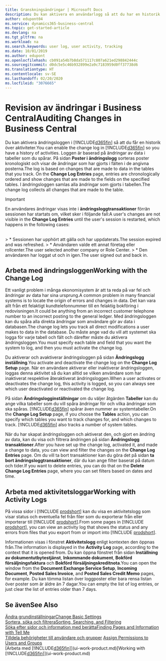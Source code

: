 ```yaml
---
title: Granskningsändringar | Microsoft Docs
description: Du kan aktivera en användarlogg så att du har en historik över alla ändringar som gjorts i spårade tabeller. Du kan även spåra aktiviteter med vissa typer av aktivitetsloggar.
author: edupont04
ms.service: dynamics365-business-central
ms.topic: get-started-article
ms.devlang: na
ms.tgt_pltfrm: na
ms.workload: na
ms.search.keywords: user log, user activity, tracking
ms.date: 10/01/2019
ms.author: edupont
ms.openlocfilehash: cb091a54b7b8da571117c807a621ed298842444c
ms.sourcegitcommit: d0dc5e5c46b932899e2a9c7183959d0ff37738d6
ms.translationtype: HT
ms.contentlocale: sv-SE
ms.lasthandoff: 02/20/2020
ms.locfileid: "3076665"
---
```

# <a name="auditing-changes-in-business-central"></a><span data-ttu-id="bc2d7-104">Revision av ändringar i Business Central</span><span class="sxs-lookup"><span data-stu-id="bc2d7-104">Auditing Changes in Business Central</span></span>

<span data-ttu-id="bc2d7-105">Du kan aktivera ändringsloggen i [!INCLUDE[d365fin](includes/d365fin_md.md)] så att du får en historik över aktiviteter.</span><span class="sxs-lookup"><span data-stu-id="bc2d7-105">You can enable the change log in [!INCLUDE[d365fin](includes/d365fin_md.md)] so you have a history of activities.</span></span> <span data-ttu-id="bc2d7-106">Loggen är baserad på ändringar av data i tabeller som du spårar. På sidan **Poster i ändringslogg** sorteras poster kronologiskt och visar de ändringar som har gjorts i fälten i de angivna posterna.</span><span class="sxs-lookup"><span data-stu-id="bc2d7-106">The log is based on changes that are made to data in the tables that you track. On the **Change Log Entries** page, entries are chronologically ordered and show changes that are made to the fields on the specified tables.</span></span> <span data-ttu-id="bc2d7-107">I ändringsloggen samlas alla ändringar som gjorts i tabellen.</span><span class="sxs-lookup"><span data-stu-id="bc2d7-107">The change log collects all changes that are made to the table.</span></span>

> [!Important]
> <span data-ttu-id="bc2d7-108">En användares ändringar visas inte i **ändringsloggtransaktioner** förrän sessionen har startats om, vilket sker i följande fall:</span><span class="sxs-lookup"><span data-stu-id="bc2d7-108">A user's changes are not visible in the **Change Log Entries** until the user's session is restarted, which happens in the following cases:</span></span>
<br />
> * <span data-ttu-id="bc2d7-109">Sessionen har upphört att gälla och har uppdaterats.</span><span class="sxs-lookup"><span data-stu-id="bc2d7-109">The session expired and was refreshed.</span></span>
> * <span data-ttu-id="bc2d7-110">Användaren valde ett annat företag eller rollcenter.</span><span class="sxs-lookup"><span data-stu-id="bc2d7-110">The user selected another company or Role Center.</span></span>
> * <span data-ttu-id="bc2d7-111">Den användaren har loggat ut och in igen.</span><span class="sxs-lookup"><span data-stu-id="bc2d7-111">The user signed out and back in.</span></span>

## <a name="working-with-the-change-log"></a><span data-ttu-id="bc2d7-112">Arbeta med ändringsloggen</span><span class="sxs-lookup"><span data-stu-id="bc2d7-112">Working with the Change Log</span></span>

<span data-ttu-id="bc2d7-113">Ett vanligt problem i många ekonomisystem är att ta reda på var fel och ändringar av data har sina ursprung.</span><span class="sxs-lookup"><span data-stu-id="bc2d7-113">A common problem in many financial systems is to locate the origin of errors and changes in data.</span></span> <span data-ttu-id="bc2d7-114">Det kan vara allt från ett felaktigt kundtelefonnummer till en felaktig bokföring i redovisningen.</span><span class="sxs-lookup"><span data-stu-id="bc2d7-114">It could be anything from an incorrect customer telephone number to an incorrect posting to the general ledger.</span></span> <span data-ttu-id="bc2d7-115">Med ändringsloggen kan du spåra alla direkta ändringar som användare gör av data i databasen.</span><span class="sxs-lookup"><span data-stu-id="bc2d7-115">The change log lets you track all direct modifications a user makes to data in the database.</span></span> <span data-ttu-id="bc2d7-116">Du måste ange vad du vill att systemet ska logga för varje tabell och fält och därefter måste du aktivera ändringsloggen.</span><span class="sxs-lookup"><span data-stu-id="bc2d7-116">You must specify each table and field that you want the system to log, and then you must activate the change log.</span></span>  

<span data-ttu-id="bc2d7-117">Du aktiverar och avaktiverar ändringsloggen på sidan **Ändringslogg inställning**.</span><span class="sxs-lookup"><span data-stu-id="bc2d7-117">You activate and deactivate the change log on the **Change Log Setup** page.</span></span> <span data-ttu-id="bc2d7-118">När en användare aktiverar eller inaktiverar ändringsloggen, loggas denna aktivitet så du kan alltid se vilken användare som har inaktiverat respektive återaktiverat ändringsloggen.</span><span class="sxs-lookup"><span data-stu-id="bc2d7-118">When a user activates or deactivates the change log, this activity is logged, so you can always see which user deactivated or reactivated the change log.</span></span>

<span data-ttu-id="bc2d7-119">På sidan **Ändringslogginställningar** om du väljer åtgärden **Tabeller** kan du ange vilka tabeller som du vill spåra ändringar för och vilka ändringar som ska spåras. [!INCLUDE[d365fin](includes/d365fin_md.md)] spårar även nummer av systemtabeller.</span><span class="sxs-lookup"><span data-stu-id="bc2d7-119">On the **Change Log Setup** page, if you choose the **Tables** action, you can specify which tables you want to track changes for, and which changes to track. [!INCLUDE[d365fin](includes/d365fin_md.md)] also tracks a number of system tables.</span></span>

<span data-ttu-id="bc2d7-120">När du har skapat ändringsloggen och aktiverat den, och gjort en ändring av data, kan du visa och filtrera ändringen på sidan **Ändringslogg transaktioner**.</span><span class="sxs-lookup"><span data-stu-id="bc2d7-120">After you have set up the change log, activated it, and made a change to data, you can view and filter the changes on the **Change Log Entries** page.</span></span> <span data-ttu-id="bc2d7-121">Om du vill ta bort transaktioner kan du göra det på sidan **ta bort ändringsloggtransaktioner**, där du kan ange filter baserat på datum och tider.</span><span class="sxs-lookup"><span data-stu-id="bc2d7-121">If you want to delete entries, you can do that on the **Delete Change Log Entries** page, where you can set filters based on dates and time.</span></span>  

## <a name="working-with-activity-logs"></a><span data-ttu-id="bc2d7-122">Arbeta med aktivitetsloggar</span><span class="sxs-lookup"><span data-stu-id="bc2d7-122">Working with Activity Logs</span></span>

<span data-ttu-id="bc2d7-123">På vissa sidor i [!INCLUDE [prodshort](includes/prodshort.md)] kan du visa en aktivitetslogg som visar status och eventuella fel från filer som du exporterar från eller importerar till [!INCLUDE [prodshort](includes/prodshort.md)].</span><span class="sxs-lookup"><span data-stu-id="bc2d7-123">From some pages in [!INCLUDE [prodshort](includes/prodshort.md)], you can view an activity log that shows the status and any errors from files that you export from or import into [!INCLUDE [prodshort](includes/prodshort.md)].</span></span>  

<span data-ttu-id="bc2d7-124">Informationen visas i fönstret **Aktivitetslogg** enligt kontexten den öppnas från.</span><span class="sxs-lookup"><span data-stu-id="bc2d7-124">The information is displayed in the **Activity Log** page, according to the context that it is opened from.</span></span> <span data-ttu-id="bc2d7-125">Du kan öppna fönstret från sidan **Inställning av dokumentutbytestjänst**, **Inkommande dokument**, **Bokförd försäljningsfaktura** och **Bokförd försäljningskreditnota**.</span><span class="sxs-lookup"><span data-stu-id="bc2d7-125">You can open the window from the **Document Exchange Service Setup**, **Incoming Document**, **Posted Sales Invoice**, and **Posted Sales Credit Memo** pages, for example.</span></span> <span data-ttu-id="bc2d7-126">Du kan tömma listan över loggposter eller bara rensa listan över poster som är äldre än 7 dagar.</span><span class="sxs-lookup"><span data-stu-id="bc2d7-126">You can empty the list of log entries, or just clear the list of entries older than 7 days.</span></span>  

## <a name="see-also"></a><span data-ttu-id="bc2d7-127">Se även</span><span class="sxs-lookup"><span data-stu-id="bc2d7-127">See Also</span></span>
[<span data-ttu-id="bc2d7-128">Ändra grundinställningar</span><span class="sxs-lookup"><span data-stu-id="bc2d7-128">Change Basic Settings</span></span>](ui-change-basic-settings.md)  
[<span data-ttu-id="bc2d7-129">Sortera, söka och filtrera</span><span class="sxs-lookup"><span data-stu-id="bc2d7-129">Sorting, Searching, and Filtering</span></span>](ui-enter-criteria-filters.md)  
[<span data-ttu-id="bc2d7-130">Söka efter sidor och information med berätta</span><span class="sxs-lookup"><span data-stu-id="bc2d7-130">Finding Pages and Information with Tell Me</span></span>](ui-search.md)  
<span data-ttu-id="bc2d7-131">[Tilldela behörigheter till användare och grupper](ui-define-granular-permissions.md)  </span><span class="sxs-lookup"><span data-stu-id="bc2d7-131">[Assign Permissions to Users and Groups](ui-define-granular-permissions.md)  </span></span>  
<span data-ttu-id="bc2d7-132">[Arbeta med [!INCLUDE[d365fin](includes/d365fin_md.md)]](ui-work-product.md)</span><span class="sxs-lookup"><span data-stu-id="bc2d7-132">[Working with [!INCLUDE[d365fin](includes/d365fin_md.md)]](ui-work-product.md)</span></span>  
